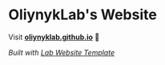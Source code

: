 
# OliynykLab's Website

Visit **[oliynyklab.github.io](https://oliynyklab.github.io)** 🚀

_Built with [Lab Website Template](https://greene-lab.gitbook.io/lab-website-template-docs)_
